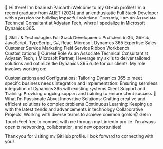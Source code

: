 👋 Hi there! I'm Dhanush Pamarthi
Welcome to my GitHub profile! I'm a recent graduate from ALIET (2024) and an enthusiastic Full Stack Developer with a passion for building impactful solutions. Currently, I am an Associate Technical Consultant at Adyatan Tech, where I specialize in Microsoft Dynamics 365.

🌱 Skills & Technologies
Full Stack Development: Proficient in Git, GitHub, JavaScript, TypeScript, C#, React
Microsoft Dynamics 365 Expertise:
Sales
Customer Service
Marketing
Field Service
Ribbon Workbench
Customizations
💼 Current Role
As an Associate Technical Consultant at Adyatan Tech, a Microsoft Partner, I leverage my skills to deliver tailored solutions and optimize the Dynamics 365 suite for our clients. My role involves working on:

Customizations and Configurations: Tailoring Dynamics 365 to meet specific business needs
Integration and Implementation: Ensuring seamless integration of Dynamics 365 with existing systems
Client Support and Training: Providing ongoing support and training to ensure client success
🌟 What I’m Passionate About
Innovative Solutions: Crafting creative and efficient solutions to complex problems
Continuous Learning: Keeping up with the latest trends and advancements in technology
Collaborative Projects: Working with diverse teams to achieve common goals
📫 Get in Touch
Feel free to connect with me through my LinkedIn profile. I’m always open to networking, collaboration, and new opportunities!

Thank you for visiting my GitHub profile. I look forward to connecting with you!
